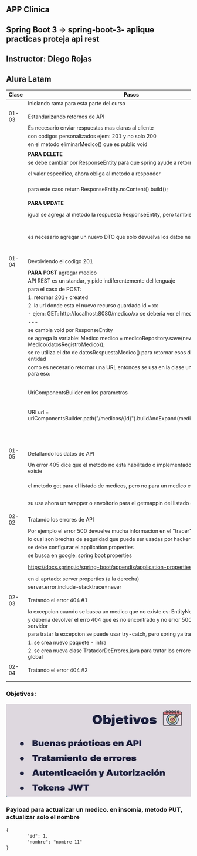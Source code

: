 ## APP Clinica
## Spring Boot 3 => spring-boot-3- aplique practicas proteja api rest
## Instructor: Diego Rojas
## Alura Latam

| Clase | Pasos                                                                                          | Errores/Observación                                |
|-------|------------------------------------------------------------------------------------------------|----------------------------------------------------|
|       | Iniciando rama para esta parte del curso                                                       |                                                    |
|       |                                                                                                |                                                    |
| 01-03 | Estandarizando retornos de API                                                                 |                                                    |
|       | Es necesario enviar respuestas mas claras al cliente                                           |                                                    |
|       | con codigos personalizados ejem: 201 y no solo 200                                             |                                                    |
|       | en el metodo eliminarMedico() que es public void                                               |                                                    |
|       |                                                                                                |                                                    |
|       | **PARA DELETE**                                                                                |                                                    |
|       | se debe cambiar por ResponseEntity para que spring ayude a retornar                            |                                                    |
|       | el valor especifico, ahora obliga al metodo a responder                                        | ahora tenemos esta respuesta:                      |
|       | para este caso return ResponseEntity.noContent().build();                                      | ![img_1.png](img_1.png)                            |
|       |                                                                                                |                                                    |
|       | **PARA UPDATE**                                                                                |                                                    |
|       | igual se agrega al metodo la respuesta ResponseEntity, pero tambien                            | ahora da respuesta 200 ok + info                   |
|       | es necesario agregar un nuevo DTO que solo devuelva los datos necesarios                       | ![img_2.png](img_2.png)                            |
|       |                                                                                                |                                                    |
| 01-04 | Devolviendo el codigo 201                                                                      |                                                    |
|       | **PARA POST**  agregar medico                                                                  |                                                    |
|       | API REST es un standar, y pide indiferentemente del lenguaje                                   |                                                    |
|       | para el caso de POST:                                                                          |                                                    |
|       | 1. retornar  201+ created                                                                      |                                                    |
|       | 2. la url donde esta el nuevo recurso guardado  id = xx                                        |                                                    |
|       | - ejem: GET: http://localhost:8080/medico/xx   se deberia ver el medico                        |                                                    |
|       | ---                                                                                            |                                                    |
|       | se cambia void por ResponseEntity                                                              |                                                    |
|       | se agrega la variable: Medico medico = medicoRepository.save(new Medico(datosRegistroMedico)); |                                                    |
|       | se re utiliza el dto de datosRespuestaMedico() para retornar esos datos y no la entidad        |                                                    |
|       | como es necesario retornar una URL entonces se usa en la clase un helper de spring para eso:   | nuevo id agregado:                                 |
|       | UriComponentsBuilder en los parametros                                                         | ![img_3.png](img_3.png)                            |
|       | URI url = uriComponentsBuilder.path("/medicos/{id}").buildAndExpand(medico.getId()).toUri();   | en el header devuelve la url:                      |
|       |                                                                                                | ![img_4.png](img_4.png)                            |
| 01-05 | Detallando los datos de API                                                                    |                                                    |
|       | Un error 405 dice que el metodo no esta habilitado o implementado, en nuestro caso existe      | esto daba error  de proxy. buscando con la ia      |
|       | el metodo get para el listado de medicos, pero no para un medico en especifico                 | me dice que falta: @Transactional(readOnly = true) |
|       | su usa ahora un wrapper o envoltorio para el getmappin del listado de medicos                  | en el metodo. agregado y ahora si funciona.        |
|       |                                                                                                |                                                    |
| 02-02 | Tratando los errores de API                                                                    |                                                    |
|       | Por ejemplo el error 500 devuelve mucha informacion en el "tracer", info sensible              |                                                    |
|       | lo cual son brechas de seguridad que puede ser usadas por hackers                              |                                                    |
|       | se debe configurar el application.properties                                                   |                                                    |
|       | se busca en google: spring boot properties                                                     |                                                    |
|       | https://docs.spring.io/spring-boot/appendix/application-properties/index.html                  | ![img_5.png](img_5.png)                            |
|       | en el aprtado: server properties (a la derecha)                                                |                                                    |
|       | server.error.include-stacktrace=never                                                          |                                                    |
|       |                                                                                                |                                                    |
| 02-03 | Tratando el error 404 #1                                                                       |                                                    |
|       | la excepcion cuando se busca un medico que no existe es: EntityNotFoundException               |                                                    |
|       | y deberia devolver el erro 404 que es no encontrado y no error 500 que es de servidor          |                                                    |
|       | para tratar la excepcion se puede usar try-catch, pero spring ya trae un opcion                |                                                    |
|       | 1. se crea nuevo paquete - infra                                                               |                                                    |
|       | 2. se crea nueva clase TratadorDeErrores.java  para tratar los errores de manera global        |                                                    |
|       |                                                                                                |                                                    |
| 02-04 | Tratando el error 404 #2                                                                       |                                                    |
|       |                                                                                                |                                                    |
|       |                                                                                                |                                                    |


### Objetivos:

![img.png](img.png)


### Payload para actualizar un medico. en insomia, metodo PUT, actualizar solo el nombre

    {
			"id": 1,
			"nombre": "nombre 11"
    }

